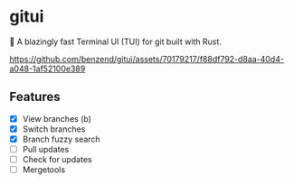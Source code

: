 # gitui

🚀 A blazingly fast Terminal UI (TUI) for git built with Rust.



https://github.com/benzend/gitui/assets/70179217/f88df792-d8aa-40d4-a048-1af52100e389



## Features

- [x] View branches (b)
- [x] Switch branches
- [x] Branch fuzzy search
- [ ] Pull updates
- [ ] Check for updates
- [ ] Mergetools
